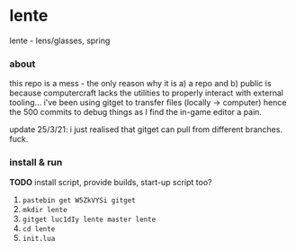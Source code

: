 # lente
lente - lens/glasses, spring

### about
this repo is a mess - the only reason why it is a) a repo and b) public is because computercraft lacks the utilities to properly interact with external tooling... i've been using gitget to transfer files (locally -> computer) hence the 500 commits to debug things as I find the in-game editor a pain.

update 25/3/21: i just realised that gitget can pull from different branches. fuck.

### install & run
**TODO** install script, provide builds, start-up script too?
1) `pastebin get W5ZkVYSi gitget`
2) `mkdir lente`
3) `gitget luc1dIy lente master lente`
4) `cd lente`
5) `init.lua`
